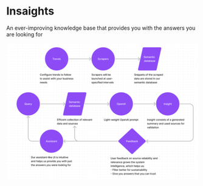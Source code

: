 # Insaights
An ever-improving knowledge base that provides you with the answers you are looking for

![alt text](https://github.com/coderbarns/insaights/blob/main/scraip-interface/public/chart.png?raw=true)
